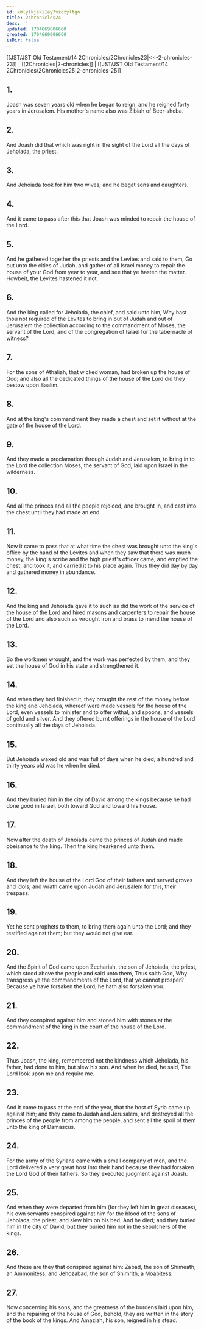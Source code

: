 ```yaml
---
id: xmlylkjski1ay7vzqzyltgn
title: 2chronicles24
desc: ''
updated: 1704669006660
created: 1704669006660
isDir: false
---
```

[[JST/JST Old Testament/14 2Chronicles/2Chronicles23|<<-2-chronicles-23]] | [[2Chronicles|2-chronicles]] | [[JST/JST Old Testament/14 2Chronicles/2Chronicles25|2-chronicles-25]]
## 1.
Joash was seven years old when he began to reign, and he reigned forty years in Jerusalem. His mother\'s name also was Zibiah of Beer-sheba.
## 2.
And Joash did that which was right in the sight of the Lord all the days of Jehoiada, the priest.
## 3.
And Jehoiada took for him two wives; and he begat sons and daughters.
## 4.
And it came to pass after this that Joash was minded to repair the house of the Lord.
## 5.
And he gathered together the priests and the Levites and said to them, Go out unto the cities of Judah, and gather of all Israel money to repair the house of your God from year to year, and see that ye hasten the matter. Howbeit, the Levites hastened it not.
## 6.
And the king called for Jehoiada, the chief, and said unto him, Why hast thou not required of the Levites to bring in out of Judah and out of Jerusalem the collection according to the commandment of Moses, the servant of the Lord, and of the congregation of Israel for the tabernacle of witness?
## 7.
For the sons of Athaliah, that wicked woman, had broken up the house of God; and also all the dedicated things of the house of the Lord did they bestow upon Baalim.
## 8.
And at the king\'s commandment they made a chest and set it without at the gate of the house of the Lord.
## 9.
And they made a proclamation through Judah and Jerusalem, to bring in to the Lord the collection Moses, the servant of God, laid upon Israel in the wilderness.
## 10.
And all the princes and all the people rejoiced, and brought in, and cast into the chest until they had made an end.
## 11.
Now it came to pass that at what time the chest was brought unto the king\'s office by the hand of the Levites and when they saw that there was much money, the king\'s scribe and the high priest\'s officer came, and emptied the chest, and took it, and carried it to his place again. Thus they did day by day and gathered money in abundance.
## 12.
And the king and Jehoiada gave it to such as did the work of the service of the house of the Lord and hired masons and carpenters to repair the house of the Lord and also such as wrought iron and brass to mend the house of the Lord.
## 13.
So the workmen wrought, and the work was perfected by them; and they set the house of God in his state and strengthened it.
## 14.
And when they had finished it, they brought the rest of the money before the king and Jehoiada, whereof were made vessels for the house of the Lord, even vessels to minister and to offer withal, and spoons, and vessels of gold and silver. And they offered burnt offerings in the house of the Lord continually all the days of Jehoiada.
## 15.
But Jehoiada waxed old and was full of days when he died; a hundred and thirty years old was he when he died.
## 16.
And they buried him in the city of David among the kings because he had done good in Israel, both toward God and toward his house.
## 17.
Now after the death of Jehoiada came the princes of Judah and made obeisance to the king. Then the king hearkened unto them.
## 18.
And they left the house of the Lord God of their fathers and served groves and idols; and wrath came upon Judah and Jerusalem for this, their trespass.
## 19.
Yet he sent prophets to them, to bring them again unto the Lord; and they testified against them; but they would not give ear.
## 20.
And the Spirit of God came upon Zechariah, the son of Jehoiada, the priest, which stood above the people and said unto them, Thus saith God, Why transgress ye the commandments of the Lord, that ye cannot prosper? Because ye have forsaken the Lord, he hath also forsaken you.
## 21.
And they conspired against him and stoned him with stones at the commandment of the king in the court of the house of the Lord.
## 22.
Thus Joash, the king, remembered not the kindness which Jehoiada, his father, had done to him, but slew his son. And when he died, he said, The Lord look upon me and require me.
## 23.
And it came to pass at the end of the year, that the host of Syria came up against him; and they came to Judah and Jerusalem, and destroyed all the princes of the people from among the people, and sent all the spoil of them unto the king of Damascus.
## 24.
For the army of the Syrians came with a small company of men, and the Lord delivered a very great host into their hand because they had forsaken the Lord God of their fathers. So they executed judgment against Joash.
## 25.
And when they were departed from him (for they left him in great diseases), his own servants conspired against him for the blood of the sons of Jehoiada, the priest, and slew him on his bed. And he died; and they buried him in the city of David, but they buried him not in the sepulchers of the kings.
## 26.
And these are they that conspired against him: Zabad, the son of Shimeath, an Ammonitess, and Jehozabad, the son of Shimrith, a Moabitess.
## 27.
Now concerning his sons, and the greatness of the burdens laid upon him, and the repairing of the house of God, behold, they are written in the story of the book of the kings. And Amaziah, his son, reigned in his stead.

